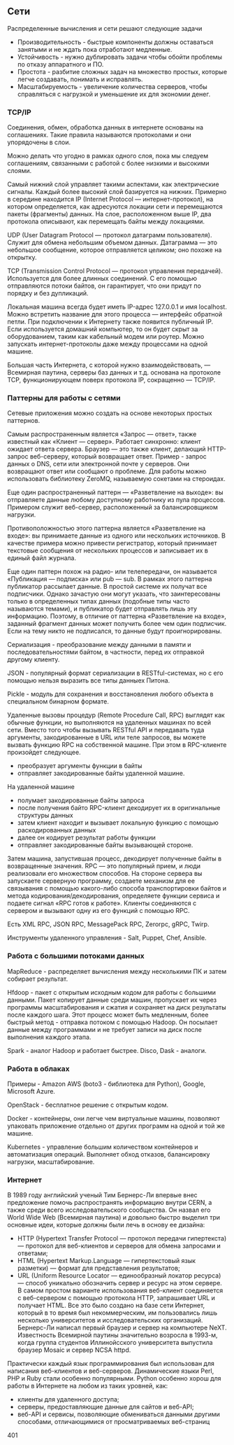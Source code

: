 ## Сети

Распределенные вычисления и сети решают следующие задачи
- Производительность - быстрые компоненты должны оставаться занятыми и не ждать пока отработают медленные.
- Устойчивость - нужно дублировать задачи чтобы обойти проблемы по отказу аппаратного и ПО.
- Простота - разбитие сложных задач на множество простых, которые легче создавать, понимать и исправлять.
- Масштабируемость - увеличение количества серверов, чтобы справляться с нагрузкой и уменьшение их для экономии денег.

### TCP/IP
Соединения, обмен, обработка данных в интернете основаны на соглашениях. Такие правила называются протоколами и они упорядочены в слои.

Можно делать что угодно в рамках одного слоя, пока мы следуем соглашениям, связанными с работой с более низкими и высокими слоями.

Самый нижний слой управляет такими аспектами, как электрические сигналы. Каждый более высокий слой базируется на нижних. Примерно в середине находится IP (Internet Protocol — интернет-протокол), на котором определяется, как  адресуются локации сети и перемещаются пакеты (фрагменты) данных. На слое, расположенном выше IP, два протокола описывают, как перемещать байты между локациями.

UDP (User Datagram Protocol — протокол датаграмм пользователя). Служит для обмена небольшим объемом данных. Датаграмма — это небольшое сообщение, которое отправляется целиком; оно похоже на открытку.

TCP (Transmission Control Protocol — протокол управления передачей). Используется для более длинных соединений. С его помощью отправляются потоки байтов, он гарантирует, что они придут по порядку и без дупликаций.

Локальная машина всегда будет иметь IP-адрес 127.0.0.1 и имя localhost. Можно встретить название для этого процесса — интерфейс обратной петли. При подключении к Интернету также появится публичный IP. Если используется домашний компьютер, то он будет скрыт за оборудованием, таким как кабельный модем или роутер. Можно запускать интернет-протоколы даже между процессами на одной машине.

Большая часть Интернета, с которой нужно взаимодействовать, — Всемирная паутина, серверы баз данных и т.д. основана на протоколе TCP, функционирующем поверх протокола IP, сокращенно — TCP/IP.

### Паттерны для работы с сетями
Сетевые приложения можно создать на основе некоторых простых паттернов.

Самым распространенным является «Запрос — ответ», также известный как «Клиент — сервер». Работает синхронно: клиент ожидает ответа сервера. Браузер — это также клиент, делающий HTTP-запрос веб-серверу, который возвращает ответ. Пример - запрос данных о DNS, сети или электронной почте у серверов. Они возвращают ответ или сообщают о проблеме. Для работы можно использовать библиотеку ZeroMQ, называемую сокетами на стероидах.

Еще один распространенный паттерн — «Разветвление на выходе»: вы отправляете данные любому доступному работнику из пула процессов. Примером служит веб-сервер, расположенный за балансировщиком нагрузки.

Противоположностью этого паттерна является «Разветвление на входе»: вы  принимаете данные из одного или нескольких источников. В качестве примера можно привести регистратор, который принимает текстовые сообщения от нескольких процессов и записывает их в единый файл журнала.

Еще один паттерн похож на радио- или телепередачи, он называется «Публикация — подписка» или pub — sub. В рамках этого паттерна публикатор рассылает данные. В простой системе их получат все подписчики. Однако зачастую они могут указать, что заинтересованы только в определенных типах данных (подобные типы часто называются темами), и публикатор будет отправлять лишь эту информацию. Поэтому, в отличие от паттерна «Разветвление на входе», заданный фрагмент данных может получить более чем один подписчик. Если на тему никто не подписался, то данные будут проигнорированы.


Сериализация - преобразование между данными в памяти и последовательностями байтом, в частности, перед их отправкой другому клиенту.

JSON - популярный формат сериализации в RESTful-системах, но с его помощью нельзя выразить все типы данныех Питона.

Pickle - модуль для сохранения и восстановления любого объекта в специальном бинарном формате.

Удаленные вызовы процедур (Remote Procedure Call, RPC) выглядят как обычные функции, но выполняются на удаленных машинах по всей сети. Вместо того чтобы вызывать RESTful API и передавать туда аргументы, закодированные в URL или теле запросов, вы можете вызвать функцию RPC на собственной машине. При этом в RPC-клиенте произойдет следующее.
- преобразует аргументы функции в байты
- отправляет закодированные байты удаленной машине.

На удаленной машине
- полумает закодированные байты запроса
- после получения байто RPC-клиент декодирует их в оригинальные структуры данных
- затем клиент находит и вызывает локальную функцию с помощью раскодированных данных
- далее он кодирует результат работы функции
- отправляет закодированные байты вызывающей стороне.

Затем машина, запустившая процесс, декодирует полученные байты в возвращенные значения.
RPC — это популярный прием, и люди реализовали его множеством способов. На стороне сервера вы запускаете серверную программу, создаете механизм для ее связывания с помощью какого-либо способа транспортировки байтов и метода кодирования/декодирования, определяете функции сервиса и подаете сигнал «RPC готов к работе». Клиенты соединяются с сервером и вызывают одну из его функций с помощью RPC.

Есть XML RPC, JSON RPC, MessagePack RPC, Zerorpc, gRPC, Twirp. 

Инструменты удаленного управления - Salt, Puppet, Chef, Ansible.

### Работа с большими потоками данных

MapReduce - распределяет вычисления между несколькими ПК и затем собирает результат.

Hfdoop - пакет с открытым исходным кодом для работы с большими данными. Пакет копирует данные среди машин, пропускает их через программы масштабирования и сжатия и сохраняет на диск результаты после каждого шага. Этот процесс может быть медленным, более быстрый метод - отправка потоком с помощью Hadoop. Он посылает данные между программами и не требует записи на диск после выполнения каждого этапа.

Spark - аналог Hadoop и работает быстрее. Disco, Dask - аналоги.


### Работа в облаках
Примеры - Amazon AWS (boto3 - библиотека для Python), Google, Microsoft Azure. 

OpenStack - бесплатное решение с открытым кодом.

Docker - контейнеры, они легче чем виртуальные машины, позволяют упаковать приложение отдельно от других программ на одной и той же машине. 

Kubernetes - управление большим количеством контейнеров и автоматизация операций. Выполняет обход отказов, балансировку нагрузки, масштабирование.

### Интернет
В 1989 году английский ученый Тим Бернерс-Ли впервые внес предложение помочь распространять информацию внутри CERN, а также среди всего исследовательского сообщества. Он назвал его World Wide Web (Всемирная паутина) и довольно быстро выделил три основные идеи, которые должны были лечь в основу ее дизайна:
- HTTP (Hypertext Transfer Protocol — протокол передачи гипертекста) — протокол для веб-клиентов и серверов для обмена запросами и ответами;
- HTML (Hypertext Markup.Language — гипертекстовый язык разметки) — формат для представления результатов;
- URL (Uniform Resource Locator — единообразный локатор ресурса) — способ уникально обозначить сервер и ресурс на этом сервере.
В самом простом варианте использования веб-клиент соединяется с веб-сервером с помощью протокола HTTP, запрашивает URL и получает HTML.
Все это было создано на базе сети Интернет, который в то время был некоммерческим, им пользовались лишь несколько университетов и исследовательских организаций.
Бернерс-Ли написал первый браузер и сервер на компьютере NeXT. Известность Всемирной паутины значительно возросла в 1993-м, когда группа студентов Иллинойсского университета выпустила браузер Mosaic и сервер NCSA httpd.

Практически каждый язык программирования был использован для написания веб-клиентов и веб-серверов. Динамические языки Perl, PHP и Ruby стали особенно популярными. Python особенно хорош для работы в Интернете на любом из таких уровней, как:
- клиенты для удаленного доступа;
- серверы, предоставляющие данные для сайтов и веб-API;
- веб-API и сервисы, позволяющие обмениваться данными другими способами, отличающимися от просматриваемых веб-страниц

401
